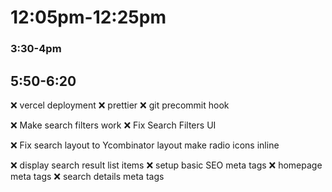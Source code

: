 

# 12:05pm-12:25pm


### 3:30-4pm

## 5:50-6:20 
❌ vercel deployment
❌ prettier
❌ git precommit hook



❌ Make search filters work
❌ Fix Search Filters UI


❌ Fix search layout to Ycombinator layout
  make radio icons inline


❌ display search result list items
❌ setup basic SEO meta tags
  ❌ homepage meta tags
  ❌ search details meta tags





